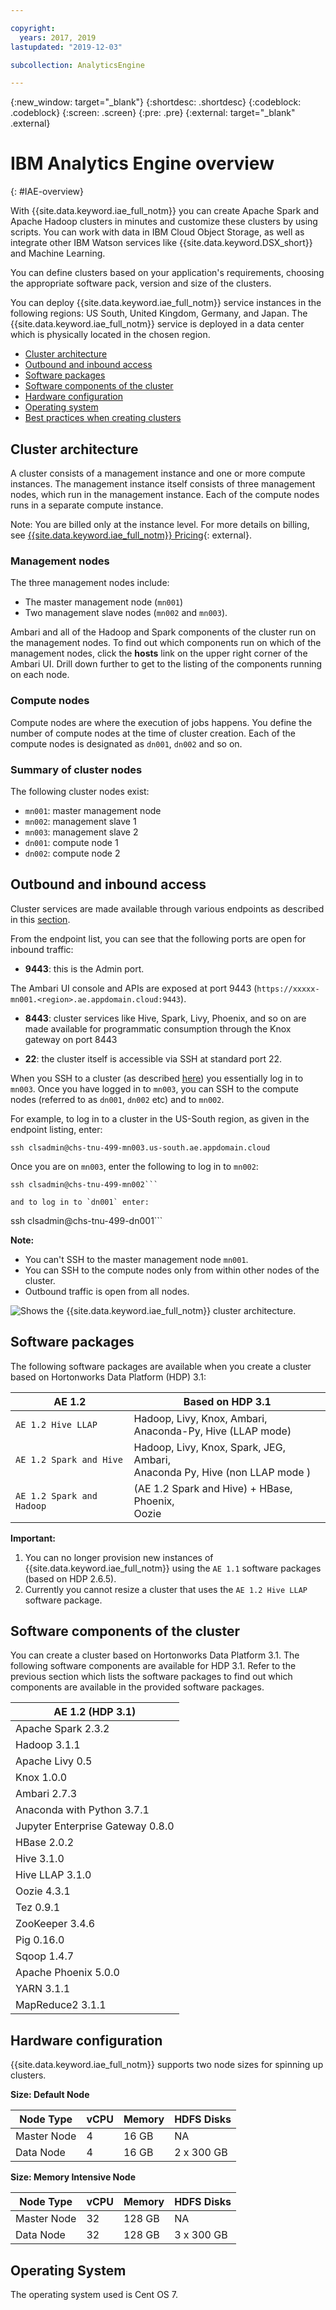 ```yaml
---

copyright:
  years: 2017, 2019
lastupdated: "2019-12-03"

subcollection: AnalyticsEngine

---
```


<!-- Attribute definitions -->
{:new_window: target="_blank"}
{:shortdesc: .shortdesc}
{:codeblock: .codeblock}
{:screen: .screen}
{:pre: .pre}
{:external: target="_blank" .external}

# IBM Analytics Engine overview
{: #IAE-overview}

With {{site.data.keyword.iae_full_notm}} you can create Apache Spark and Apache Hadoop clusters in minutes and customize these clusters by using scripts. You can work with data in IBM Cloud Object Storage, as well as integrate other IBM Watson services like {{site.data.keyword.DSX_short}} and Machine Learning.

You can define clusters based on your application's requirements,  choosing the appropriate software pack, version and size of the clusters.

You can deploy {{site.data.keyword.iae_full_notm}} service instances in the following regions: US South, United Kingdom, Germany, and Japan. The {{site.data.keyword.iae_full_notm}} service is deployed in a data center which is physically located in the chosen region.

- [Cluster architecture](#cluster-architecture)
- [Outbound and inbound access](#outbound-and-inbound-access)
- [Software packages](#software-packages)
- [Software components of the cluster](#software-components-of-the-cluster)
- [Hardware configuration](#hardware-configuration)
- [Operating system](#operating-system)
- [Best practices when creating clusters](/docs/services/AnalyticsEngine?topic=AnalyticsEngine-best-practices)

## Cluster architecture

A cluster consists of a management instance and one or more compute instances. The management instance itself consists of three management nodes, which run in the management instance. Each of the compute nodes runs in a separate compute instance.

Note: You are billed only at the instance level. For more details on billing, see [{{site.data.keyword.iae_full_notm}}   Pricing](https://www.ibm.com/cloud/analytics-engine/pricing){: external}.

### Management nodes

The three management nodes include:
- The master management node (`mn001`)
- Two management slave nodes (`mn002` and `mn003`).

Ambari and all of the Hadoop and Spark components of the cluster run on the management nodes. To find out which components run on which of the management nodes, click the **hosts** link on the upper right corner of the Ambari UI. Drill down further to get to the listing of the components running on each node.

### Compute nodes

Compute nodes are where the execution of jobs happens. You define the number of compute nodes at the time of cluster creation. Each of the compute nodes is designated as `dn001`, `dn002` and so on.

### Summary of cluster nodes

The following cluster nodes exist:

- `mn001`: master management node
- `mn002`: management slave 1
- `mn003`: management slave 2
- `dn001`: compute node 1
- `dn002`: compute node 2

## Outbound and inbound access

Cluster services are made available through various endpoints as described in this [section](/docs/services/AnalyticsEngine?topic=AnalyticsEngine-retrieve-endpoints).

From the endpoint list, you can see that the following ports are open for inbound traffic:

-	**9443**: this is the Admin port.

 The Ambari UI console and APIs are exposed at port 9443 (`https://xxxxx-mn001.<region>.ae.appdomain.cloud:9443`).
-	**8443**: cluster services like Hive, Spark, Livy, Phoenix, and so on are made available for programmatic consumption through the Knox gateway on port 8443

-	**22**: the cluster itself is accessible via SSH at standard port 22.

 When you SSH to a cluster (as described [here](/docs/services/AnalyticsEngine?topic=AnalyticsEngine-connect-SSH)) you essentially log in to `mn003`. Once you have logged in to `mn003`, you can SSH to the compute nodes (referred to as `dn001`, `dn002` etc) and to `mn002`.

For example, to log in to a cluster in the US-South region, as given in the endpoint listing, enter:
```
ssh clsadmin@chs-tnu-499-mn003.us-south.ae.appdomain.cloud
```

Once you are on `mn003`, enter the following to log in to `mn002`:
```
ssh clsadmin@chs-tnu-499-mn002```

and to log in to `dn001` enter:

```
ssh clsadmin@chs-tnu-499-dn001```

**Note:**
- You can't SSH to the master management node `mn001`.
- You can SSH to the compute nodes only from within other nodes of the cluster.
- Outbound traffic is open from all nodes.

![Shows the {{site.data.keyword.iae_full_notm}} cluster architecture.](images/AnalyticsEngineCluster.png)

## Software packages

The following software packages are available when you create a cluster based on Hortonworks Data Platform (HDP) 3.1:

| AE 1.2       | Based on HDP 3.1        |
|-----------------|-----------------------------|
| `AE 1.2 Hive LLAP`  | Hadoop, Livy, Knox, Ambari, <br>Anaconda-Py, Hive (LLAP mode) |
| `AE 1.2 Spark and Hive` | Hadoop, Livy, Knox, Spark, JEG, Ambari, <br>Anaconda Py, Hive (non LLAP mode ) |
| `AE 1.2 Spark and Hadoop` | (AE 1.2 Spark and Hive) +  HBase, Phoenix, <br>Oozie |

**Important:**

1. You can no longer provision new instances of {{site.data.keyword.iae_full_notm}} using the `AE 1.1` software packages (based on HDP 2.6.5).
2. Currently you cannot resize a cluster that uses the `AE 1.2 Hive LLAP` software package.

## Software components of the cluster
You can create a cluster based on Hortonworks Data Platform 3.1. The following software components are available for HDP 3.1. Refer to the previous section which lists the software packages to find out which components are available in the provided software packages.   

|  AE 1.2 (HDP 3.1)
|---------------------|
|  Apache Spark 2.3.2 |
|  Hadoop 3.1.1|
|  Apache Livy 0.5|
|  Knox 1.0.0|
|  Ambari 2.7.3|
|  Anaconda with Python 3.7.1 |
|  Jupyter Enterprise Gateway 0.8.0
|  HBase 2.0.2 |
|  Hive 3.1.0 |
|  Hive LLAP 3.1.0 |
|  Oozie 4.3.1 |
|  Tez 0.9.1 |
|  ZooKeeper 3.4.6 |
|  Pig 0.16.0 |
|  Sqoop 1.4.7 |
|  Apache Phoenix 5.0.0 |
|  YARN 3.1.1 |
|  MapReduce2 3.1.1 |

## Hardware configuration

{{site.data.keyword.iae_full_notm}} supports two node sizes for spinning up clusters.

**Size: Default Node**

| Node Type | vCPU | Memory | HDFS Disks |
|---------|------------|-----------|-----------|
| Master Node | 4| 16 GB | NA |
| Data Node | 4| 16 GB | 2 x 300 GB |

**Size: Memory Intensive Node**

| Node Type | vCPU | Memory | HDFS Disks |
|---------|------------|-----------|-----------|
| Master Node | 32| 128 GB | NA |
| Data Node | 32| 128 GB | 3 x 300 GB |

## Operating System
The operating system used is Cent OS 7.
